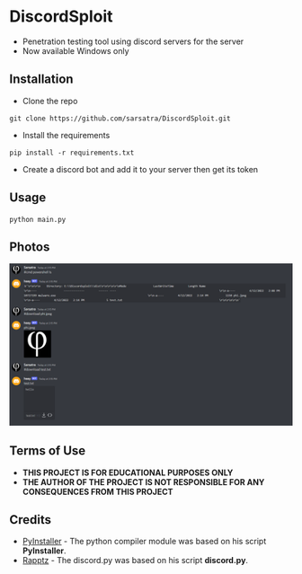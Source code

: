 # DiscordSploit
* Penetration testing tool using discord servers for the server
* Now available Windows only
## Installation
* Clone the repo
```
git clone https://github.com/sarsatra/DiscordSploit.git
```
* Install the requirements
```
pip install -r requirements.txt
```
* Create a discord bot and add it to your server then get its token
## Usage
```
python main.py
```
## Photos
![image](imgs/ss.png)
## Terms of Use
* **THIS PROJECT IS FOR EDUCATIONAL PURPOSES ONLY**
* **THE AUTHOR OF THE PROJECT IS NOT RESPONSIBLE FOR ANY CONSEQUENCES FROM THIS PROJECT**

## Credits

* [PyInstaller](https://github.com/pyinstaller) - The python compiler module was based on his script **PyInstaller**. 
* [Rapptz](https://github.com/Rapptz) - The discord.py was based on his script **discord.py**. 

